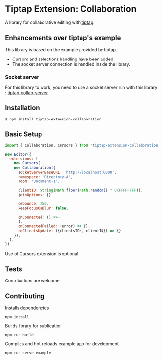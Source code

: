 # Tiptap Extension: Collaboration
A library for collaborative editing with [tiptap](https://github.com/ueberdosis/tiptap).

## Enhancements over tiptap's example
This library is based on the example provided by tiptap.
* Cursors and selections handling have been added.
* The socket server connection is handled inside the library.

### Socket server
For this library to work, you need to use a socket server run with this library :
[tiptap-collab-server](https://github.com/naept/tiptap-collab-server)

## Installation
```
$ npm install tiptap-extension-collaboration
```

## Basic Setup
```js
import { Collaboration, Cursors } from 'tiptap-extension-collaboration'

new Editor({
  extensions: [
    new Cursors(),
    new Collaboration({
      socketServerBaseURL: 'http://localhost:6000',
      namespace: 'Directory-A',
      room: 'Document-1',

      clientID: String(Math.floor(Math.random() * 0xFFFFFFFF)),
      joinOptions: {}
      
      debounce: 250,
      keepFocusOnBlur: false,

      onConnected: () => {
      },
      onConnectedFailed: (error) => {},
      onClientsUpdate: ({clientsIDs, clientID}) => {}
    }),
  ],
})
```
Use of Cursors extension is optional

## Tests
Contributions are welcome

## Contributing
Installs dependencies
```
npm install
```
Builds library for publication
```
npm run build
```
Compiles and hot-reloads example app for development
```
npm run serve-example
```

